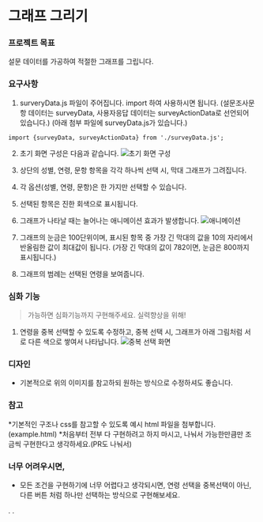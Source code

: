 # 그래프 그리기

### 프로젝트 목표

설문 데이터를 가공하여 적절한 그래프를 그립니다.

### 요구사항

1. surveryData.js 파일이 주어집니다. import 하여 사용하시면 됩니다.
   (설문조사문항 데이터는 surveyData, 사용자응답 데이터는 surveyActionData로 선언되어 있습니다.)
   (아래 첨부 파일에 surveyData.js가 있습니다.)

```
import {surveyData, surveyActionData} from './surveyData.js';
```

2. 초기 화면 구성은 다음과 같습니다.
   ![초기 화면 구성](https://grepp-programmers.s3.amazonaws.com/production/lecture/learn/attachment/file/1761/1.png)

3. 상단의 성별, 연령, 문항 항목을 각각 하나씩 선택 시, 막대 그래프가 그려집니다.

4. 각 옵션(성별, 연령, 문항)은 한 가지만 선택할 수 있습니다.

5. 선택된 항목은 진한 회색으로 표시됩니다.

6. 그래프가 나타날 때는 늘어나는 애니메이션 효과가 발생합니다.
   ![애니메이션](https://grepp-programmers.s3.amazonaws.com/production/lecture/learn/attachment/file/1760/3.gif)

7. 그래프의 눈금은 100단위이며, 표시된 항목 중 가장 긴 막대의 값을 10의 자리에서 반올림한 값이 최대값이 됩니다.
   (가장 긴 막대의 값이 782이면, 눈금은 800까지 표시됩니다.)

8. 그래프의 범례는 선택된 연령을 보여줍니다.

### 심화 기능

> 가능하면 심화기능까지 구현해주세요. 실력향상을 위해!

1. 연령을 중복 선택할 수 있도록 수정하고, 중복 선택 시, 그래프가 아래 그림처럼 서로 다른 색으로 쌓여서 나타납니다.
   ![중복 선택 화면](https://grepp-programmers.s3.amazonaws.com/production/lecture/learn/attachment/file/1759/2.png)

### 디자인

- 기본적으로 위의 이미지를 참고하되 원하는 방식으로 수정하셔도 좋습니다.

### 참고

*기본적인 구조나 css를 참고할 수 있도록 예시 html 파일을 첨부합니다. (example.html)
*처음부터 전부 다 구현하려고 하지 마시고, 나눠서 가능한만큼만 조금씩 구현한다고 생각하세요.(PR도 나눠서)

### 너무 어려우시면,

- 모든 조건을 구현하기에 너무 어렵다고 생각되시면, 연령 선택을 중복선택이 아닌, 다른 버튼 처럼 하나만 선택하는 방식으로 구현해보세요.

.
.
